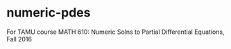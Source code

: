 # numeric-pdes
For TAMU course MATH 610: Numeric Solns to Partial Differential Equations, Fall 2016
